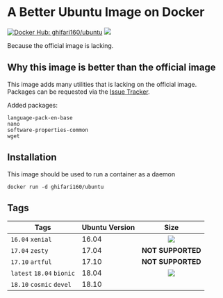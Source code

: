 # A Better Ubuntu Image on Docker #
[![Docker Hub: ghifari160/ubuntu](https://img.shields.io/badge/docker%20hub-ghifari160%2Fubuntu-ABD8EB.svg)](https://hub.docker.com/r/ghifari160/ubuntu)
[![](https://images.microbadger.com/badges/image/ghifari160/ubuntu.svg)](https://microbadger.com/images/ghifari160/ubuntu "Get your own image badge on microbadger.com")

Because the official image is lacking.

## Why this image is better than the official image ##
This image adds many utilities that is lacking on the official image. Packages
can be requested via the [Issue Tracker][g16-ub-issue].

Added packages:
```
language-pack-en-base
nano
software-properties-common
wget
```

## Installation ##
This image should be used to run a container as a daemon
```
docker run -d ghifari160/ubuntu
```

## Tags ##
| Tags                      | Ubuntu Version | Size              |
|---------------------------|----------------|:-----------------:|
| `16.04` `xenial`          | 16.04          |[![](https://images.microbadger.com/badges/image/ghifari160/ubuntu:16.04.svg)](https://microbadger.com/images/ghifari160/ubuntu:16.04 "Get your own image badge on microbadger.com")|
| `17.04` `zesty`           | 17.04          | **NOT SUPPORTED** |
| `17.10` `artful`          | 17.10          | **NOT SUPPORTED** |
| `latest` `18.04` `bionic` | 18.04          |[![](https://images.microbadger.com/badges/image/ghifari160/ubuntu.svg)](https://microbadger.com/images/ghifari160/ubuntu "Get your own image badge on microbadger.com")|
| `18.10` `cosmic` `devel`  | 18.10          |                   |

[g16-ub-issue]: https://github.com/ghifari160/docker-ubuntu/issues
